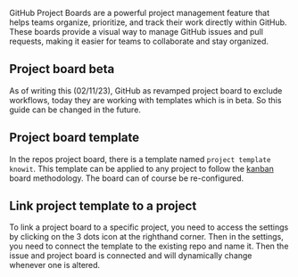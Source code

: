 GitHub Project Boards are a powerful project management feature that helps teams organize, prioritize, and track their work directly within GitHub. These boards provide a visual way to manage GitHub issues and pull requests, making it easier for teams to collaborate and stay organized. 

## Project board beta
As of writing this (02/11/23), GitHub as revamped project board to exclude workflows, today they are working with templates which is in beta. So this guide can be changed in the future.

## Project board template
In the repos project board, there is a  template named `project template knowit`. This template can be applied to any project to follow the [kanban](https://en.wikipedia.org/wiki/Kanban_(development)) board methodology. The board can of course be re-configured. 

## Link project template to a project
To link a project board to a specific project, you need to access the settings by clicking on the 3 dots icon at the righthand corner. Then in the settings, you need to connect the template to the existing repo and name it. Then the issue and project board is connected and will dynamically change whenever one is altered.

